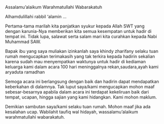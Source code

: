Assalamu’alaikum Warahmatullahi Wabarakatuh

Alhamdulillahi rabbil ‘alamin …

Pertama-tama marilah kita panjatkan syukur kepada Allah SWT yang dengan karunia-Nya memberikan kita semua kesempatan untuk hadir di tempat ini. Tidak lupa, salawat serta salam mari kita curahkan kepada Nabi Muhammad SAW.

Bapak ibu yang saya muliakan izinkanlah saya khindy zharifany selaku tuan rumah mengucapkan terimakasih yang tak terkira kepada hadirin sekalian karena sudah mau menyempatkan waktunya untuk hadir di kediaman keluarga kami dalam acara 100 hari meninggalnya rekan,saudara,ayah kami aryaduta ramadhan

Semoga acara ini berlangsung dengan baik dan hadirin dapat mendapatkan keberkahan di dalamnya. Tak luput saya/kami mengucapkan mohon maaf sebesar-besarnya apabila dalam acara ini terdapat kekeliruan baik dari tempat, ucapan, hingga sajian yang kami hidangkan. Kami mohon maklum.

Demikian sambutan saya/kami selaku tuan rumah. Mohon maaf jika ada kesalahan ucap. Wabilahit taufiq wal hidayah, wassalamu’alaikum warahmatullahi wabarakatuh.

